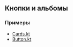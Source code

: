 ## Кнопки и альбомы

### Примеры
- [Cards.kt](../examples/src/main/kotlin/com/github/examples/Cards.kt)
- [Button.kt](../examples/src/main/kotlin/com/github/examples/Button.kt)